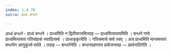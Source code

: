 ```yaml
---
index: 1.4.78
sutra: प्राध्वं बन्धने

---
```

_प्राध्वं बन्धने_ - प्राध्वं बन्धने । प्राध्वमिति न द्वितीयान्तमित्याह — प्राध्वमित्यव्ययमिति । बन्धने गम्ये प्राध्वमित्यव्ययं गतिसंज्ञकं स्यादित्यर्थः । प्राध्वङ्कृत्येति । गतिसमासे क्त्वे ल्यप् । अत्र प्राध्वमिति मान्तमव्ययं बन्धनेन आनुकूल्ये वर्तते । तदाह — बन्धनेनेति । बन्धनग्रहणस्य प्रयोजनमाह — प्रार्थनादिनेति । 